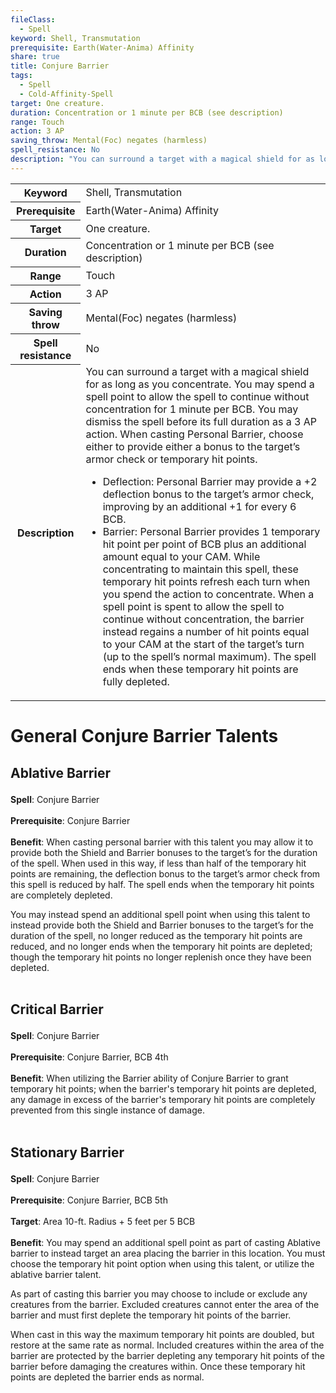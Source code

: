 ```yaml
---
fileClass:
  - Spell
keyword: Shell, Transmutation
prerequisite: Earth(Water-Anima) Affinity
share: true
title: Conjure Barrier
tags:
  - Spell
  - Cold-Affinity-Spell
target: One creature.
duration: Concentration or 1 minute per BCB (see description)
range: Touch
action: 3 AP
saving_throw: Mental(Foc) negates (harmless)
spell_resistance: No
description: "You can surround a target with a magical shield for as long as you concentrate. You may spend a spell point to allow the spell to continue without concentration for 1 minute per BCB. You may dismiss the spell before its full duration as a 3 AP action. When casting Personal Barrier, choose either to provide either a bonus to the target’s armor check or temporary hit points. \r\r- Deflection: Personal Barrier may provide a +2 deflection bonus to the target’s armor check, improving by an additional +1 for every 6 BCB.\r- Barrier: Personal Barrier provides 1 temporary hit point per point of BCB plus an additional amount equal to your CAM. While concentrating to maintain this spell, these temporary hit points refresh each turn when you spend the action to concentrate. When a spell point is spent to allow the spell to continue without concentration, the barrier instead regains a number of hit points equal to your CAM at the start of the target’s turn (up to the spell’s normal maximum). The spell ends when these temporary hit points are fully depleted."
---
```


<p><span><table><tbody><tr><th>Keyword</th><td>Shell, Transmutation</td></tr><tr><th>Prerequisite</th><td>Earth(Water-Anima) Affinity</td></tr><tr><th>Target</th><td>One creature.</td></tr><tr><th>Duration</th><td>Concentration or 1 minute per BCB (see description)</td></tr><tr><th>Range</th><td>Touch</td></tr><tr><th>Action</th><td>3 AP</td></tr><tr><th>Saving throw</th><td>Mental(Foc) negates (harmless)</td></tr><tr><th>Spell resistance</th><td>No</td></tr><tr><th>Description</th><td>You can surround a target with a magical shield for as long as you concentrate. You may spend a spell point to allow the spell to continue without concentration for 1 minute per BCB. You may dismiss the spell before its full duration as a 3 AP action. When casting Personal Barrier, choose either to provide either a bonus to the target’s armor check or temporary hit points. 
<ul>
<li>Deflection: Personal Barrier may provide a +2 deflection bonus to the target’s armor check, improving by an additional +1 for every 6 BCB.</li>
<li>Barrier: Personal Barrier provides 1 temporary hit point per point of BCB plus an additional amount equal to your CAM. While concentrating to maintain this spell, these temporary hit points refresh each turn when you spend the action to concentrate. When a spell point is spent to allow the spell to continue without concentration, the barrier instead regains a number of hit points equal to your CAM at the start of the target’s turn (up to the spell’s normal maximum). The spell ends when these temporary hit points are fully depleted.</li></ul></td></tr></tbody></table>
</span></p><h1><span><p>General Conjure Barrier Talents</p></span></h1><h2><span><p>Ablative Barrier</p></span></h2><p><span><p><b>Spell</b>:    Conjure Barrier<br><br><b>Prerequisite</b>:    Conjure Barrier<br><br><b>Benefit</b>:    When casting personal barrier with this talent you may allow it to provide both the Shield and Barrier bonuses to the target’s for the duration of the spell. When used in this way, if less than half of the temporary hit points are remaining, the deflection bonus to the target’s armor check from this spell is reduced by half. The spell ends when the temporary hit points are completely depleted.</p>
<p>You may instead spend an additional spell point when using this talent to instead provide both the Shield and Barrier bonuses to the target’s for the duration of the spell, no longer reduced as the temporary hit points are reduced, and no longer ends when the temporary hit points are depleted; though the temporary hit points no longer replenish once they have been depleted.<br><br></p></span></p><h2><span><p>Critical Barrier</p></span></h2><p><span><p><b>Spell</b>:    Conjure Barrier<br><br><b>Prerequisite</b>:    Conjure Barrier, BCB 4th<br><br><b>Benefit</b>:    When utilizing the Barrier ability of Conjure Barrier to grant temporary hit points; when the barrier's temporary hit points are depleted, any damage in excess of the barrier's temporary hit points are completely prevented from this single instance of damage.<br><br></p></span></p><h2><span><p>Stationary Barrier</p></span></h2><p><span><p><b>Spell</b>:    Conjure Barrier<br><br><b>Prerequisite</b>:    Conjure Barrier, BCB 5th<br><br><b>Target</b>:    Area 10-ft. Radius + 5 feet per 5 BCB<br><br><b>Benefit</b>:    You may spend an additional spell point as part of casting Ablative barrier to instead target an area placing the barrier in this location. You must choose the temporary hit point option when using this talent, or utilize the ablative barrier talent. </p>
<p>As part of casting this barrier you may choose to include or exclude any creatures from the barrier. Excluded creatures cannot enter the area of the barrier and must first deplete the temporary hit points of the barrier. </p>
<p>When cast in this way the maximum temporary hit points are doubled, but restore at the same rate as normal. Included creatures within the area of the barrier are protected by the barrier depleting any temporary hit points of the barrier before damaging the creatures within. Once these temporary hit points are depleted the barrier ends as normal.<br><br></p></span></p>